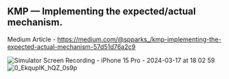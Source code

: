 ## KMP — Implementing the expected/actual mechanism.

Medium Article - https://medium.com/@spparks_/kmp-implementing-the-expected-actual-mechanism-57d51d76a2c9


![Simulator Screen Recording - iPhone 15 Pro - 2024-03-17 at 18 02 59](https://github.com/lluzalves/kmpapp/assets/8259531/b18699b3-1e2c-457a-bf78-ab5d921f4c6e) 
![0_EkqupIK_hQZ_0s9p](https://github.com/lluzalves/kmpapp/assets/8259531/98c7e95d-1eb0-4022-8e5a-093d7177e783)
